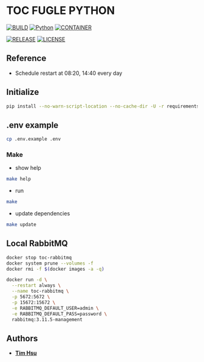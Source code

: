 # TOC FUGLE PYTHON

[![BUILD](https://img.shields.io/github/actions/workflow/status/ToC-Taiwan/toc-fugle-python/main.yml?style=for-the-badge&logo=github)](https://github.com/ToC-Taiwan/toc-fugle-python/actions/workflows/main.yml)
[![Python](https://img.shields.io/badge/Python-3.11.2-yellow?logo=python&logoColor=yellow&style=for-the-badge)](https://python.org)
[![CONTAINER](https://img.shields.io/badge/Container-Docker-blue?style=for-the-badge&logo=docker&logoColor=blue)](https://www.docker.com/)

[![RELEASE](https://img.shields.io/github/release/ToC-Taiwan/toc-fugle-python?style=for-the-badge)](https://github.com/ToC-Taiwan/toc-fugle-python/releases/latest)
[![LICENSE](https://img.shields.io/github/license/ToC-Taiwan/toc-fugle-python?style=for-the-badge)](COPYING)

## Reference

- Schedule restart at 08:20, 14:40 every day

## Initialize

```sh
pip install --no-warn-script-location --no-cache-dir -U -r requirements.txt
```

## .env example

```sh
cp .env.example .env
```

### Make

- show help

```sh
make help
```

- run

```sh
make
```

- update dependencies

```sh
make update
```

## Local RabbitMQ

```sh
docker stop toc-rabbitmq
docker system prune --volumes -f
docker rmi -f $(docker images -a -q)

docker run -d \
  --restart always \
  --name toc-rabbitmq \
  -p 5672:5672 \
  -p 15672:15672 \
  -e RABBITMQ_DEFAULT_USER=admin \
  -e RABBITMQ_DEFAULT_PASS=password \
  rabbitmq:3.11.5-management
```

## Authors

- [**Tim Hsu**](https://github.com/Chindada)
